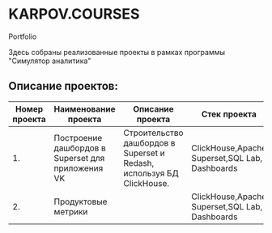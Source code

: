 # KARPOV.COURSES
Portfolio   

Здесь собраны реализованные проекты в рамках программы "Симулятор аналитика" 
## Описание проектов:  
|Номер проекта| Наименование проекта                      | Описание проекта                                            |   Стек                                          проекта  |
| ----------- | ----------------------------------------------- | -------------------------------------------------------- | ---------------------------------------------------------------------- |  
| 1. | Построение дашбордов в Superset для приложения VK| Строительство дашбордов в Superset и Redash, используя БД ClickHouse.|ClickHouse,Apache Superset,SQL Lab, Dashboards |
| 2. |  Продуктовые метрики| |ClickHouse,Apache Superset,SQL Lab, Dashboards |

